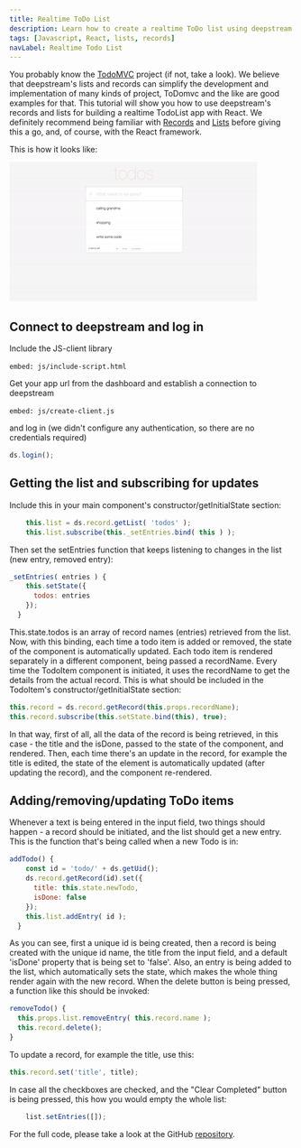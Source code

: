 ```yaml
---
title: Realtime ToDo List
description: Learn how to create a realtime ToDo list using deepstream technology
tags: [Javascript, React, lists, records]
navLabel: Realtime Todo List
---
```


You probably know the [TodoMVC](http://todomvc.com/) project (if not, take a look). We believe that deepstream's lists and records can simplify the development and implementation of many kinds of project, ToDomvc and the like are good examples for that.
This tutorial will show you how to use deepstream's records and lists for building a realtime TodoList app with React.
We definitely recommend being familiar with [Records](/tutorials/core/datasync/records/) and [Lists](/tutorials/core/datasync/lists/) before giving this a go, and, of course, with the React framework.

This is how it looks like:

![todoMVC gif](todoMVC.gif)

## Connect to deepstream and log in

Include the JS-client library

`embed: js/include-script.html`

Get your app url from the dashboard and establish a connection to deepstream

`embed: js/create-client.js`

and log in (we didn't configure any authentication, so there are no credentials required)

```javascript
ds.login();
```

## Getting the list and subscribing for updates

Include this in your main component's constructor/getInitialState section:

```javascript
    this.list = ds.record.getList( 'todos' );
    this.list.subscribe(this._setEntries.bind( this ) );
```
Then set the setEntries function that keeps listening to changes in the list (new entry, removed entry):

```javascript
_setEntries( entries ) {
    this.setState({
      todos: entries
    });
  }
```

This.state.todos is an array of record names (entries) retrieved from the list. Now, with this binding, each time a todo item is added or removed, the state of the component is automatically updated.
Each todo item is rendered separately in a different component, being passed a recordName.
Every time the TodoItem component is initiated, it uses the recordName to get the details from the actual record. This is what should be included in the TodoItem's constructor/getInitialState section:

```javascript
this.record = ds.record.getRecord(this.props.recordName);
this.record.subscribe(this.setState.bind(this), true);
```

In that way, first of all, all the data of the record is being retrieved, in this case - the title and the isDone, passed to the state of the component, and rendered. Then, each time there's an update in the record, for example the title is edited, the state of the element is automatically updated (after updating the record), and the component re-rendered.

## Adding/removing/updating ToDo items

Whenever a text is being entered in the input field, two things should happen - a record should be initiated, and the list should get a new entry. This is the function that's being called when a new Todo is in:

```javascript
addTodo() {
    const id = 'todo/' + ds.getUid();
    ds.record.getRecord(id).set({
      title: this.state.newTodo,
      isDone: false
    });
    this.list.addEntry( id );
  }
```
As you can see, first a unique id is being created, then a record is being created with the unique id name, the title from the input field, and a default 'isDone' property that is being set to 'false'. Also, an entry is being added to the list, which automatically sets the state, which makes the whole thing render again with the new record.
When the delete button is being pressed, a function like this should be invoked: 

```javascript
removeTodo() {
  this.props.list.removeEntry( this.record.name );
  this.record.delete();
}
```

To update a record, for example the title, use this:

```javascript
this.record.set('title', title);
```

In case all the checkboxes are checked, and the "Clear Completed" button is being pressed, this how you would empty the whole list:

  ```javascript
      list.setEntries([]);
  ```

For the full code, please take a look at the GitHub  <a href="https://github.com/deepstreamIO/deepstream.io-tutorial-todomvc">repository</a>.

